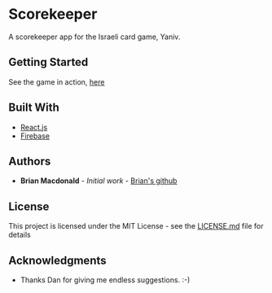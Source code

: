# Scorekeeper

A scorekeeper app for the Israeli card game, Yaniv. 

## Getting Started

See the game in action, [here](https://scorekeeper-4cdf0.firebaseapp.com/)

## Built With

* [React.js](https://reactjs.org/) 
* [Firebase](https://firebase.google.com) 

## Authors

* **Brian Macdonald** - *Initial work* - [Brian's github](https://github.com/brianlmacdonald)


## License

This project is licensed under the MIT License - see the [LICENSE.md](LICENSE.md) file for details

## Acknowledgments

* Thanks Dan for giving me endless suggestions. :-)
